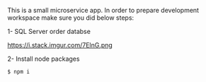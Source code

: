 This is a small microservice app.
In order to prepare development workspace make sure you did below steps:

1- SQL Server 
order databse

https://i.stack.imgur.com/7ElnG.png


2- Install node packages

```sh
$ npm i 
```


